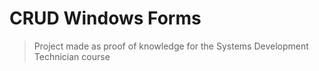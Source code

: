 # CRUD Windows Forms
> Project made as proof of knowledge for the Systems Development Technician course
